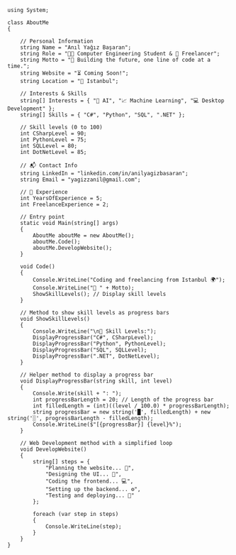     using System;

    class AboutMe 
    {

        // Personal Information
        string Name = "Anıl Yağız Başaran"; 
        string Role = "👨‍🎓 Computer Engineering Student & 💼 Freelancer"; 
        string Motto = "🌟 Building the future, one line of code at a time."; 
        string Website = "⏳ Coming Soon!"; 
        string Location = "📍 Istanbul";
    
        // Interests & Skills
        string[] Interests = { "🤖 AI", "📈 Machine Learning", "💻 Desktop Development" }; 
        string[] Skills = { "C#", "Python", "SQL", ".NET" };
    
        // Skill levels (0 to 100)
        int CSharpLevel = 90;
        int PythonLevel = 75;
        int SQLLevel = 80;
        int DotNetLevel = 85;
    
        // 📬 Contact Info
        string LinkedIn = "linkedin.com/in/anilyagizbasaran"; 
        string Email = "yagizzanil@gmail.com";
    
        // 🚀 Experience
        int YearsOfExperience = 5; 
        int FreelanceExperience = 2;
    
        // Entry point
        static void Main(string[] args) 
        {
            AboutMe aboutMe = new AboutMe();
            aboutMe.Code();
            aboutMe.DevelopWebsite();
        }
    
        void Code() 
        { 
            Console.WriteLine("Coding and freelancing from Istanbul 🌍"); 
            Console.WriteLine("🌟 " + Motto); 
            ShowSkillLevels(); // Display skill levels
        }
    
        // Method to show skill levels as progress bars
        void ShowSkillLevels() 
        {
            Console.WriteLine("\n🔧 Skill Levels:");
            DisplayProgressBar("C#", CSharpLevel);
            DisplayProgressBar("Python", PythonLevel);
            DisplayProgressBar("SQL", SQLLevel);
            DisplayProgressBar(".NET", DotNetLevel);
        }
    
        // Helper method to display a progress bar
        void DisplayProgressBar(string skill, int level) 
        {
            Console.Write(skill + ": ");
            int progressBarLength = 20; // Length of the progress bar
            int filledLength = (int)((level / 100.0) * progressBarLength);
            string progressBar = new string('█', filledLength) + new string('░', progressBarLength - filledLength);
            Console.WriteLine($"[{progressBar}] {level}%");
        }
    
        // Web Development method with a simplified loop 
        void DevelopWebsite() 
        { 
            string[] steps = { 
                "Planning the website... 📝", 
                "Designing the UI... 🎨", 
                "Coding the frontend... 💻", 
                "Setting up the backend... ⚙️", 
                "Testing and deploying... 🚀" 
            };
    
            foreach (var step in steps) 
            { 
                Console.WriteLine(step); 
            } 
        }  
    }
